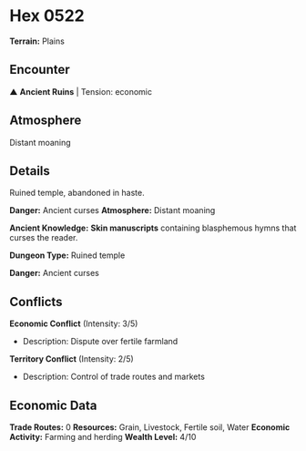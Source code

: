 # Hex 0522

**Terrain:** Plains

## Encounter
▲ **Ancient Ruins** | Tension: economic

## Atmosphere
Distant moaning

## Details
Ruined temple, abandoned in haste.

**Danger:** Ancient curses
**Atmosphere:** Distant moaning


**Ancient Knowledge:** **Skin manuscripts** containing blasphemous hymns that curses the reader.

**Dungeon Type:** Ruined temple

**Danger:** Ancient curses

## Conflicts
**Economic Conflict** (Intensity: 3/5)
- Description: Dispute over fertile farmland

**Territory Conflict** (Intensity: 2/5)
- Description: Control of trade routes and markets

## Economic Data
**Trade Routes:** 0
**Resources:** Grain, Livestock, Fertile soil, Water
**Economic Activity:** Farming and herding
**Wealth Level:** 4/10
